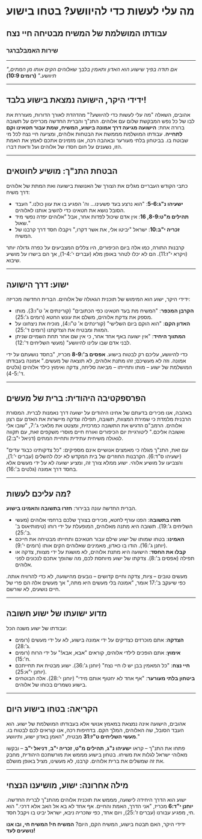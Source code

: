 # מה עלי לעשות כדי להיוושע? בטחו בישוע

## עבודתו המושלמת של המשיח מבטיחה חיי נצח

### שירות האמבלברגר

---

_"אם תודה בפיך שישוע הוא האדון ותאמין בלבך שאלוהים הקים אותו מן המתים, תיוושע."_
**(רומים 10:9)**

---

## ידידי היקר, הישועה נמצאת בישוע בלבד!

אהובים, השאלה "מה עלי לעשות כדי להיוושע?" מהדהדת לאורך הדורות, מעוררת את לבו של כל נפש המבקשת שלום עם אלוהים. התנ"ך והברית החדשה מכריזים על תשובה ברורה אחת: **הישועה מגיעה דרך אמונה בישוע, המשיח, שמת עבור חטאינו וקם לתחייה**. עבודתו המושלמת מממשת את הבטחות אלוהים, ומציעה חיי נצח לכל מי שבוטח בו. בביטחון בלתי מעורער ובאהבה רכה, אנו מזמינים אתכם לאמץ את האמת הזו, נשענים על חום חסדו של אלוהים ועל ודאות דברו.

---

## הבטחת התנ"ך: מושיע לחוטאים

כתבי הקודש העבריים מגלים את הצורך של האנושות בישועה ואת המתת של אלוהים דרך משיח:

- **ישעיהו נ"ג:5-6**: "הוא נרצע בעד פשעינו... וה' הפגיע בו את עוון כולנו." העבד הסובל נושא את חטאינו כדי להשיב אותנו לאלוהים.
- **תהילים מ"ט:8-9, 16**: אין אדם שיכול לפדות אחר, אבל "אלוהים יפדה נפשי מיד שאול."
- **זכריה י"ב:10**: ישראל "יביטו אלי, את אשר דקרו," ויקבלו חסד דרך קרבנו של המשיח.

קרבנות התורה, כמו אלה ביום הכיפורים, היו צללים המצביעים על כפרה גדולה יותר (ויקרא י"ז:11). הם לא יכלו לטהר באופן מלא (עברים י':1-4), אך הם בישרו על מושיע שיבוא.

---

## ישוע: דרך הישועה

ידידי היקר, ישוע הוא המימוש של תוכנית הגאולה של אלוהים. הברית החדשה מכריזה:

- **הקרבן המכפר**: "המשיח מת בעד חטאינו כפי הכתובים" (קורינתים א' ט"ו:3). מותו מספק את צדקת אלוהים, משלם את עונש החטא (רומים ג':25).
- **האדון הקם**: "הוא הוקם ביום השלישי" (קורינתים א' ט"ו:4), מוכיח את ניצחונו על המוות ומבטיח את הצדקתנו (רומים ד':25).
- **המתווך היחיד**: "אין ישועה באף אחד אחר, כי אין שם אחר תחת השמיים שניתן לבני אדם שבו עלינו להיוושע" (מעשי השליחים ד':12).

כדי להיוושע, עליכם רק לבטוח בישוע. **אפסים ב':8-9** מכריז, "בחסד נושעתם על ידי אמונה. וזה לא מעשיכם; זהו מתנת אלוהים, לא תוצאה של מעשים." אמונה בעבודתו המושלמת של ישוע – מותו ותחייתו – מביאה סליחה, צדקה ואימוץ כילד אלוהים (גלטים ד':4-5).

---

## הפרספקטיבה היהודית: ברית של מעשים

באהבה, אנו מכירים בדעתם של אחינו היהודים על ישועה דרך נאמנות לברית. המסורת הרבנית מלמדת כי שמירת המצוות, תשובה, תפילה וצדקה מיישרות את האדם עם רצון אלוהים. הרמב"ם הדגיש את התשובה כמרכזית, ומצטט את מלאכי ג':7, "שובו אלי ואשובה אליכם." ליטורגיית יום הכיפורים ואורח חיים מוסרי משקפים זאת, עם תקווה לגאולה משיחית עתידית ותחיית המתים (דניאל י"ב:2).

עם זאת, התנ"ך מגלה כי מאמצים אנושיים אינם מספיקים: "כל צדקותינו כבגד עדים" (ישעיהו ס"ד:6). הקרבנות החוזרים של בית המקדש לא יכלו להשלים (עברים י':1), והצביעו על מושיע אלוהי. ישוע ממלא צורך זה, ומציע ישועה לא על ידי מעשים אלא בחסד דרך אמונה (גלטים ב':16).

---

## מה עליכם לעשות?

הברית החדשה עונה בבירור: **חזרו בתשובה והאמינו בישוע**.

- **חזרו בתשובה**: הפנו עורף לחטא, מכירים בצורך שלכם ברחמי אלוהים (מעשי השליחים ג':19). תשובה היא מתנה מאלוהים, המופעלת על ידי רוחו (טימותיאוס ב' ב':25).
- **האמינו**: בטחו שמותו של ישוע שילם עבור חטאיכם ותחייתו מבטיחה את חייכם (יוחנן ג':16). הודו בו כאדון, מאמינים שאלוהים הקים אותו (רומים י':9).
- **קבלו את החסד**: הישועה היא מתנת אלוהים, לא מושגת על ידי מצוות, צדקה או תפילה (אפסים ב':8). צדקתו של ישוע מיוחסת לכם, מה שהופך אתכם לנכונים לפני אלוהים.

מעשים טובים – ציות, צדקה וחיים קדושים – נובעים מהישועה, לא כדי להרוויח אותה. כפי שיעקב ב':17 אומר, "אמונה בלי מעשים היא מתה," אך מעשים אלה הם פרי של חיים נושעים, לא שורשם.

---

## מדוע ישועתו של ישוע חשובה

עבודתו של ישוע משנה הכל:

- **הצדקה**: אתם מוכרזים כצדיקים על ידי אמונה בישוע, לא על ידי מעשים (רומים ג':28).
- **אימוץ**: אתם הופכים לילדי אלוהים, קוראים "אבא, אבא!" על ידי הרוח (רומים ח':15).
- **חיי נצח**: "כל המאמין בבן יש לו חיי נצח" (יוחנן ג':36). ישוע מבטיח את תחייתכם (יוחנן י"א:25).
- **ביטחון בלתי מעורער**: "אף אחד לא יחטוף אותם מידי" (יוחנן י':28). אלה הבוטחים בישוע נשמרים בכוחו של אלוהים.

---

## הקריאה: בטחו בישוע היום

אהובים, הישועה אינה נמצאת במאמץ אנושי אלא בעבודתו המושלמת של ישוע. הוא העבד הסובל, שה האלוהים, המלך הקם. בדחיפות רכה, אנו קוראים לכם לבטוח בו. **מעשי השליחים ט"ז:31** מבטיח, "האמן באדון ישוע, ותיוושע."

פתחו את התנ"ך – קראו **ישעיהו נ"ג**, **תהילים מ"ט**, **זכריה י"ב**, **דניאל י"ב** – ובקשו מאלוהי ישראל לגלות את משיחו. בטחון בישוע מממש את מורשתכם היהודית, מחבק את זה שמשלים את ברית אלוהים. קרבנו, לא מעשינו, מציל באופן מושלם.

---

## מילה אחרונה: ישוע, מושיענו הנצחי

ישוע הוא הדרך היחידה לישועה, מממש את תוכנית אלוהים מהתנ"ך לברית החדשה. **יוחנן י"ד:6** מכריז, "אני הדרך, האמת והחיים. אף אחד לא בא אל האב אלא דרכי." הוא חי, מפגיע עבורנו (עברים ז':25), ויום אחד, כפי שזכריה ניבא, ישראל יביט בו ויקבל חסד.

ידידי היקר, האם תבטח בישוע, המשיח הקם, היום? **המשיח חי! המשיח חי, ובו אנו נושעים לעד!**